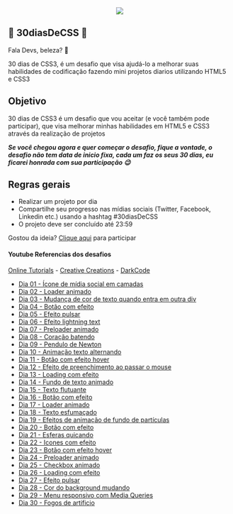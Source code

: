 <div align="center">
  <img src="https://user-images.githubusercontent.com/82117002/235503789-dc745e64-0885-48a7-b538-c5ce04b375d1.svg">
</div>

## 🚀 30diasDeCSS 🚀
 
 Fala Devs, beleza? 🖖

 30 dias de CSS3, é um desafio que visa ajudá-lo a melhorar suas habilidades de codificação fazendo mini projetos diarios utilizando HTML5 e CSS3 

 ## Objetivo

30 dias de CSS3 é um desafio que vou aceitar (e você também pode participar), que visa melhorar minhas habilidades em HTML5 e CSS3 através da realização de projetos 

***Se você chegou agora e quer começar o desafio, fique a vontade, o desafio não tem data de inicio fixa, cada um faz os seus 30 dias, eu ficarei honrada com sua participação 😉***

## Regras gerais

* Realizar um projeto por dia
* Compartilhe seu progresso nas mídias sociais (Twitter, Facebook, Linkedin etc.) usando a hashtag #30diasDeCSS
* O projeto deve ser concluído até 23:59

Gostou da ideia? 
[Clique aqui](https://github.com/MilenaCarecho/30diasDeCSS/issues/1) para participar

#### Youtube Referencias dos desafios
[Online Tutorials](https://www.youtube.com/channel/UCbwXnUipZsLfUckBPsC7Jog) - 
[Creative Creations](https://www.youtube.com/channel/UCOKmVksbzoKJKmtu7rlEM1A) - 
[DarkCode](https://www.youtube.com/channel/UCD3KVjbb7aq2OiOffuungzw)

* [Dia 01 - Ícone de mídia social em camadas](#id01)
* [Dia 02 - Loader animado](#id02)
* [Dia 03 - Mudança de cor de texto quando entra em outra div](#id03)
* [Dia 04 - Botão com efeito](#id04)
* [Dia 05 - Efeito pulsar](#id05)
* [Dia 06 - Efeito lightning text](#id06)
* [Dia 07 - Preloader animado](#id07)  
* [Dia 08 - Coração batendo](#id08)
* [Dia 09 - Pendulo de Newton](#id09)
* [Dia 10 - Animação texto alternando](#id10)
* [Dia 11 - Botão com efeito hover](#id11)
* [Dia 12 - Efeito de preenchimento ao passar o mouse](#id12)
* [Dia 13 - Loading com efeito](#id13)
* [Dia 14 - Fundo de texto animado](#id14)
* [Dia 15 - Texto flutuante](#id15)
* [Dia 16 - Botão com efeito](#id16)
* [Dia 17 - Loader animado](#id17)
* [Dia 18 - Texto esfumaçado](#id18)
* [Dia 19 - Efeitos de animação de fundo de partículas](#id19)
* [Dia 20 - Botão com efeito](#id20)
* [Dia 21 - Esferas quicando](#id21)
* [Dia 22 - Icones com efeito](#id22)
* [Dia 23 - Botão com efeito hover](#id23)
* [Dia 24 - Preloader animado](#id24)
* [Dia 25 - Checkbox animado](#id25)
* [Dia 26 - Loading com efeito](#id26)
* [Dia 27 - Efeito pulsar](#id27)
* [Dia 28 - Cor do background mudando](#id28)
* [Dia 29 - Menu responsivo com Media Queries](#id29)
* [Dia 30 - Fogos de artificio](#id30)
